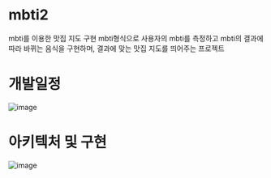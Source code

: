 # mbti2
mbti를 이용한 맛집 지도 구현
mbti형식으로 사용자의 mbti를 측정하고 mbti의 결과에 따라 바뀌는 음식을 구현하며, 결과에 맞는 맛집 지도를 띄어주는 프로젝트

# 개발일정
![image](https://github.com/Wonjieu/mbti2/assets/102888661/e2133734-2ba3-44b8-ab83-21eedd262d72)

# 아키텍처 및 구현
![image](https://github.com/Wonjieu/mbti2/assets/102888661/e7c43587-d95b-4428-b012-3173c64e5999)

